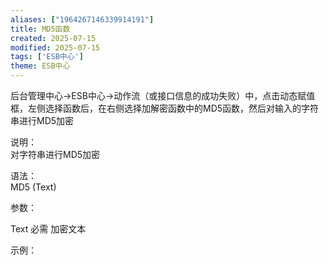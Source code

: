 ```yaml
---
aliases: ["1964267146339914191"]
title: MD5函数
created: 2025-07-15
modified: 2025-07-15
tags: ['ESB中心']
theme: ESB中心
---
```


后台管理中心->ESB中心->动作流（或接口信息的成功失败）中，点击动态赋值框，左侧选择函数后，在右侧选择加解密函数中的MD5函数，然后对输入的字符串进行MD5加密

说明：  
对字符串进行MD5加密  

语法：  
MD5 (Text)  

参数：

Text 必需 加密文本

示例：